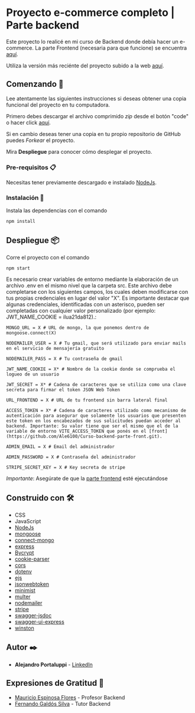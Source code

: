 # Proyecto e-commerce completo | Parte backend

Este proyecto lo realicé en mi curso de Backend donde debía hacer un e-commerce. La parte Frontend (necesaria para que funcione) se encuentra [aquí](https://github.com/Ale6100/Curso-backend-parte-front.git).

Utiliza la versión más reciénte del proyecto subido a la web [aquí](https://proyectocompleto.netlify.app/).

## Comenzando 🚀

Lee atentamente las siguientes instrucciones si deseas obtener una copia funcional del proyecto en tu computadora.

Primero debes descargar el archivo comprimido _zip_ desde el botón "code" o hacer click [aquí](https://github.com/Ale6100/Curso-backend/archive/refs/heads/main.zip).

Si en cambio deseas tener una copia en tu propio repositorio de GitHub puedes _Forkear_ el proyecto. 

Mira **Despliegue** para conocer cómo desplegar el proyecto.

### Pre-requisitos 📋

Necesitas tener previamente descargado e instalado [NodeJs](https://nodejs.org/).

### Instalación 🔧

Instala las dependencias con el comando

```
npm install
```

## Despliegue 📦

Corre el proyecto con el comando

```
npm start
```

Es necesario crear variables de entorno mediante la elaboración de un archivo .env en el mismo nivel que la carpeta src. Este archivo debe completarse con los siguientes campos, los cuales deben modificarse con tus propias credenciales en lugar del valor "X". Es importante destacar que algunas credenciales, identificadas con un asterisco, pueden ser completadas con cualquier valor personalizado (por ejemplo: JWT_NAME_COOKIE = ilua21da812).:

```env
MONGO_URL = X # URL de mongo, la que ponemos dentro de mongoose.connect(X)

NODEMAILER_USER = X # Tu gmail, que será utilizado para enviar mails en el servicio de mensajería gratuito

NODEMAILER_PASS = X # Tu contraseña de gmail

JWT_NAME_COOKIE = X* # Nombre de la cookie donde se comprueba el logueo de un usuario

JWT_SECRET = X* # Cadena de caracteres que se utiliza como una clave secreta para firmar el token JSON Web Token

URL_FRONTEND = X # URL de tu frontend sin barra lateral final

ACCESS_TOKEN = X* # Cadena de caracteres utilizado como mecanismo de autenticación para asegurar que solamente los usuarios que presenten este token en los encabezados de sus solicitudes puedan acceder al backend. Importante: Su valor tiene que ser el mismo que el de la variable de entorno VITE_ACCESS_TOKEN que ponés en el [front](https://github.com/Ale6100/Curso-backend-parte-front.git).

ADMIN_EMAIL = X # Email del administrador

ADMIN_PASSWORD = X # Contraseña del administrador

STRIPE_SECRET_KEY = X # Key secreta de stripe
```

*Importante*: Asegúrate de que la [parte frontend](https://github.com/Ale6100/Curso-backend-parte-front.git) esté ejecutándose

## Construido con 🛠️

* CSS
* JavaScript
* [NodeJs](https://nodejs.org/)
* [mongoose](https://www.npmjs.com/package/mongoose)
* [connect-mongo](https://www.npmjs.com/package/connect-mongo)
* [express](https://www.npmjs.com/package/express)
* [Bycrypt](https://www.npmjs.com/package/bcrypt)
* [cookie-parser](https://www.npmjs.com/package/cookie-parser)
* [cors](https://www.npmjs.com/package/cors)
* [dotenv](https://www.npmjs.com/package/dotenv)
* [ejs](https://www.npmjs.com/package/ejs)
* [jsonwebtoken](https://www.npmjs.com/package/jsonwebtoken)
* [minimist](https://www.npmjs.com/package/minimist)
* [multer](https://www.npmjs.com/package/multer)
* [nodemailer](https://www.npmjs.com/package/nodemailer)
* [stripe](https://www.npmjs.com/package/stripe)
* [swagger-jsdoc](https://www.npmjs.com/package/swagger-jsdoc)
* [swagger-ui-express](https://www.npmjs.com/package/swagger-ui-express)
* [winston](https://www.npmjs.com/package/winston)

## Autor ✒️

* **Alejandro Portaluppi** - [LinkedIn](https://www.linkedin.com/in/alejandro-portaluppi/)

## Expresiones de Gratitud 🎁

* [Mauricio Espinosa Flores](https://www.linkedin.com/in/mauricio-espinosa-flores-9b4202b4/) - Profesor Backend
* [Fernando Galdós Silva](https://www.linkedin.com/in/fernandogaldos/) - Tutor Backend
